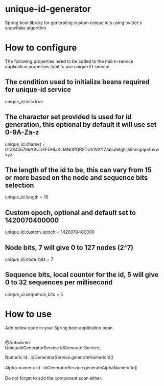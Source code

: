 # unique-id-generator
Spring boot library for generating custom unique id's using twitter's snowflake algorithm


# How to configure
The following properties need to be added to the micro-service application.properties /yml to use unique ID service.
<br/>

## The condition used to initialize beans required for unique-id service
unique_id.init=true
## The character set provided is used for id generation, this optional by default it will use set 0-9A-Za-z
unique_id.charset = 0123456789ABCDEFGHIJKLMNOPQRSTUVWXYZabcdefghijklmnopqrstuvwxyz
## The length of the id to be, this can vary from 15 or more based on the node and sequence bits selection
unique_id.length = 16
## Custom epoch, optional and default set to 1420070400000
unique_id.custom_epoch = 1420070400000
## Node bits, 7 will give 0 to 127 nodes (2^7)
unique_id.node_bits = 7
## Sequence bits, local counter for the id, 5 will give 0 to 32 sequences per millisecond
unique_id.sequence_bits = 5


# How to use
Add below code in your Spring boot application bean
<br/><br/>

@Autowired
<br/>
	UniqueIdGeneratorService idGeneratorService;

Numeric id : 	   idGeneratorService.generateNumericId()	
<br/>
Alpha-numeric id : idGeneratorService.generateAlphaNumericId()
<br/><br/>
Do not forget to add the component scan either.

